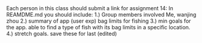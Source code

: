 ##
Each person in this class should submit a link for assignment 14:
In  REAMDME.md you should include:
1.) Group members involved        Me, wanjing zhou
2.) summary of app (user exp)     bag limits for fishing
3.) min goals for the app.       able to find a type of fish with its bag limits in a specific location.
4.) stretch goals. save these for last (edited) 
##
